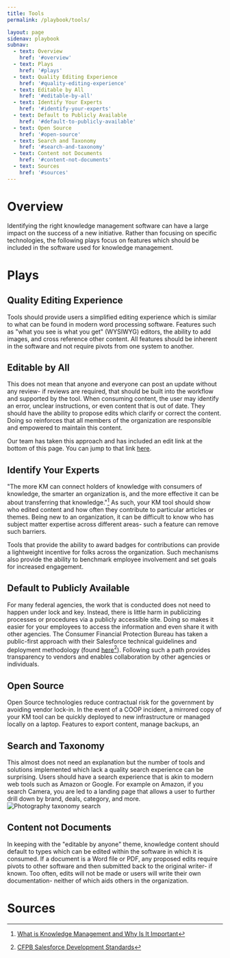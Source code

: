 ```yaml
---
title: Tools
permalink: /playbook/tools/

layout: page
sidenav: playbook
subnav:
  - text: Overview
    href: '#overview'
  - text: Plays
    href: '#plays'
  - text: Quality Editing Experience
    href: '#quality-editing-experience'
  - text: Editable by All
    href: '#editable-by-all'
  - text: Identify Your Experts
    href: '#identify-your-experts'
  - text: Default to Publicly Available
    href: '#default-to-publicly-available'
  - text: Open Source
    href: '#open-source'
  - text: Search and Taxonomy
    href: '#search-and-taxonomy'
  - text: Content not Documents
    href: '#content-not-documents'
  - text: Sources
    href: '#sources'
---
```


# Overview
Identifying the right knowledge management software can have a large impact on the success of a new initiative. Rather than focusing on specific technologies, the following plays focus on features which should be included in the software used for knowledge management.

# Plays
## Quality Editing Experience
Tools should provide users a simplified editing experience which is similar to what can be found in modern word processing software. Features such as "what you see is what you get" (WYSIWYG) editors, the ability to add images, and cross reference other content. All features should be inherent in the software and not require pivots from one system to another.

## Editable by All
This does not mean that anyone and everyone can post an update without any review- if reviews are required, that should be built into the workflow and supported by the tool. When consuming content, the user may identify an error, unclear instructions, or even content that is out of date. They should have the ability to propose edits which clarify or correct the content. Doing so reinforces that all members of the organization are responsible and empowered to maintain this content.

Our team has taken this approach and has included an edit link at the bottom of this page. You can jump to that link [here](#edit-this-page).

## Identify Your Experts
"The more KM can connect holders of knowledge with consumers of knowledge, the smarter an organization is, and the more effective it can be about transferring that knowledge."[^1] As such, your KM tool should show who edited content and how often they contribute to particular articles or themes. Being new to an organization, it can be difficult to know who has subject matter expertise across different areas- such a feature can remove such barriers.

Tools that provide the ability to award badges for contributions can provide a lightweight incentive for folks across the organization. Such mechanisms also provide the ability to benchmark employee involvement and set goals for increased engagement.

## Default to Publicly Available
For many federal agencies, the work that is conducted does not need to happen under lock and key. Instead, there is little harm in publicizing processes or procedures via a publicly accessible site. Doing so makes it easier for your employees to access the information and even share it with other agencies. The Consumer Financial Protection Bureau has taken a public-first approach with their Salesforce technical guidelines and deployment methodology (found [here](https://github.com/cfpb/salesforce-docs)[^2]). Following such a path provides transparency to vendors and enables collaboration by other agencies or individuals.

## Open Source
Open Source technologies reduce contractual risk for the government by avoiding vendor lock-in. In the event of a COOP incident, a mirrored copy of your KM tool can be quickly deployed to new infrastructure or managed locally on a laptop. Features to export content, manage backups, an

## Search and Taxonomy
This almost does not need an explanation but the number of tools and solutions implemented which lack a quality search experience can be surprising. Users should have a search experience that is akin to modern web tools such as Amazon or Google. For example on Amazon, if you search Camera, you are led to a landing page that allows a user to further drill down by brand, deals, category, and more.
![Photography taxonomy search](/teamKnow/assets/Photo-search.png)

## Content not Documents
In keeping with the "editable by anyone" theme, knowledge content should default to types which can be edited within the software in which it is consumed. If a document is a Word file or PDF, any proposed edits require pivots to other software and then submitted back to the original writer- if known. Too often, edits will not be made or users will write their own documentation- neither of which aids others in the organization.

# Sources
[^1]: <a class="usa-external_link" href="https://enterprise-knowledge.com/what-is-knowledge-management-and-why-is-it-important/">What is Knowledge Management and Why Is It Important</a>
[^2]: <a class="usa-external_link" href="https://github.com/cfpb/salesforce-docs">CFPB Salesforce Development Standards</a>
